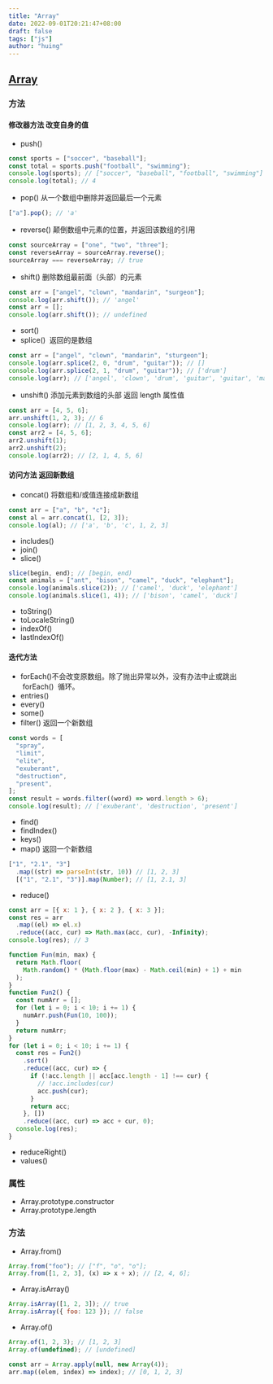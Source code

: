 ```yaml
---
title: "Array"
date: 2022-09-01T20:21:47+08:00
draft: false
tags: ["js"]
author: "huing"
---
```


## [Array](https://developer.mozilla.org/zh-CN/docs/Web/JavaScript/Reference/Global_Objects/Array)

### 方法

#### 修改器方法 改变自身的值

- push()

```javascript
const sports = ["soccer", "baseball"];
const total = sports.push("football", "swimming");
console.log(sports); // ["soccer", "baseball", "football", "swimming"]
console.log(total); // 4
```

- pop() 从一个数组中删除并返回最后一个元素

```javascript
["a"].pop(); // 'a'
```

- reverse() 颠倒数组中元素的位置，并返回该数组的引用

```javascript
const sourceArray = ["one", "two", "three"];
const reverseArray = sourceArray.reverse();
sourceArray === reverseArray; // true
```

- shift() 删除数组最前面（头部）的元素

```javascript
const arr = ["angel", "clown", "mandarin", "surgeon"];
console.log(arr.shift()); // 'angel'
const arr = [];
console.log(arr.shift()); // undefined
```

- sort()
- splice()  返回的是数组

```javascript
const arr = ["angel", "clown", "mandarin", "sturgeon"];
console.log(arr.splice(2, 0, "drum", "guitar")); // []
console.log(arr.splice(2, 1, "drum", "guitar")); // ['drum']
console.log(arr); // ['angel', 'clown', 'drum', 'guitar', 'guitar', 'mandarin', 'sturgeon']
```

- unshift() 添加元素到数组的头部 返回 length 属性值

```javascript
const arr = [4, 5, 6];
arr.unshift(1, 2, 3); // 6
console.log(arr); // [1, 2, 3, 4, 5, 6]
const arr2 = [4, 5, 6];
arr2.unshift(1);
arr2.unshift(2);
console.log(arr2); // [2, 1, 4, 5, 6]
```

#### 访问方法 返回新数组

- concat() 将数组和/或值连接成新数组

```javascript
const arr = ["a", "b", "c"];
const al = arr.concat(1, [2, 3]);
console.log(al); // ['a', 'b', 'c', 1, 2, 3]
```

- includes()
- join()
- slice()

```javascript
slice(begin, end); // [begin, end)
const animals = ["ant", "bison", "camel", "duck", "elephant"];
console.log(animals.slice(2)); // ['camel', 'duck', 'elephant']
console.log(animals.slice(1, 4)); // ['bison', 'camel', 'duck']
```

- toString()
- toLocaleString()
- indexOf()
- lastIndexOf()

#### 迭代方法

- forEach()不会改变原数组。除了抛出异常以外，没有办法中止或跳出  forEach()  循环。
- entries()
- every()
- some()
- filter() 返回一个新数组

```javascript
const words = [
  "spray",
  "limit",
  "elite",
  "exuberant",
  "destruction",
  "present",
];
const result = words.filter((word) => word.length > 6);
console.log(result); // ['exuberant', 'destruction', 'present']
```

- find()
- findIndex()
- keys()
- map() 返回一个新数组

```javascript
["1", "2.1", "3"]
  .map((str) => parseInt(str, 10)) // [1, 2, 3]
  [("1", "2.1", "3")].map(Number); // [1, 2.1, 3]
```

- reduce()

```javascript
const arr = [{ x: 1 }, { x: 2 }, { x: 3 }];
const res = arr
  .map((el) => el.x)
  .reduce((acc, cur) => Math.max(acc, cur), -Infinity);
console.log(res); // 3

function Fun(min, max) {
  return Math.floor(
    Math.random() * (Math.floor(max) - Math.ceil(min) + 1) + min
  );
}
function Fun2() {
  const numArr = [];
  for (let i = 0; i < 10; i += 1) {
    numArr.push(Fun(10, 100));
  }
  return numArr;
}
for (let i = 0; i < 10; i += 1) {
  const res = Fun2()
    .sort()
    .reduce((acc, cur) => {
      if (!acc.length || acc[acc.length - 1] !== cur) {
        // !acc.includes(cur)
        acc.push(cur);
      }
      return acc;
    }, [])
    .reduce((acc, cur) => acc + cur, 0);
  console.log(res);
}
```

- reduceRight()
- values()

### 属性

- Array.prototype.constructor
- Array.prototype.length

### 方法

- Array.from()

```javascript
Array.from("foo"); // ["f", "o", "o"];
Array.from([1, 2, 3], (x) => x + x); // [2, 4, 6];
```

- Array.isArray()

```javascript
Array.isArray([1, 2, 3]); // true
Array.isArray({ foo: 123 }); // false
```

- Array.of()

```javascript
Array.of(1, 2, 3); // [1, 2, 3]
Array.of(undefined); // [undefined]
```

```javascript
const arr = Array.apply(null, new Array(4));
arr.map((elem, index) => index); // [0, 1, 2, 3]
```
